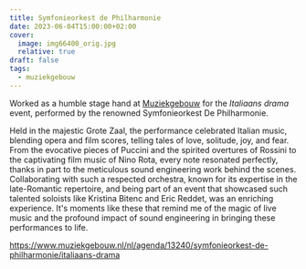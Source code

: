 ```yaml
---
title: Symfonieorkest de Philharmonie
date: 2023-06-04T15:00:00+02:00
cover:
  image: img66400_orig.jpg
  relative: true
draft: false
tags:
  - muziekgebouw
---
```

Worked as a humble stage hand at [Muziekgebouw](https://www.muziekgebouw.nl/) for the _Italiaans drama_ event, performed by the renowned Symfonieorkest De Philharmonie.
<!--more-->
Held in the majestic Grote Zaal, the performance celebrated Italian music, blending opera and film scores, telling tales of love, solitude, joy, and fear. From the evocative pieces of Puccini and the spirited overtures of Rossini to the captivating film music of Nino Rota, every note resonated perfectly, thanks in part to the meticulous sound engineering work behind the scenes. Collaborating with such a respected orchestra, known for its expertise in the late-Romantic repertoire, and being part of an event that showcased such talented soloists like Kristina Bitenc and Eric Reddet, was an enriching experience. It's moments like these that remind me of the magic of live music and the profound impact of sound engineering in bringing these performances to life.

https://www.muziekgebouw.nl/nl/agenda/13240/symfonieorkest-de-philharmonie/italiaans-drama